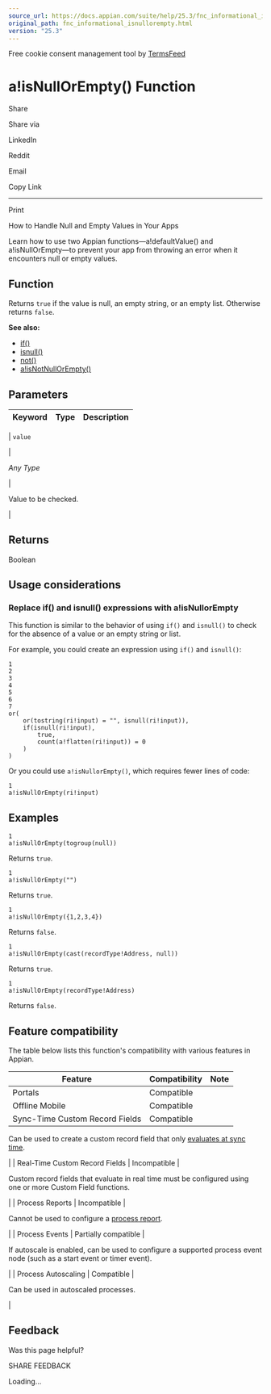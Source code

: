 ```yaml
---
source_url: https://docs.appian.com/suite/help/25.3/fnc_informational_isnullorempty.html
original_path: fnc_informational_isnullorempty.html
version: "25.3"
---
```


Free cookie consent management tool by [TermsFeed](https://www.termsfeed.com/)

# a!isNullOrEmpty() Function

Share

Share via

LinkedIn

Reddit

Email

Copy Link

* * *

Print

How to Handle Null and Empty Values in Your Apps

Learn how to use two Appian functions—a!defaultValue() and a!isNullOrEmpty—to prevent your app from throwing an error when it encounters null or empty values.

## Function

Returns `true` if the value is null, an empty string, or an empty list. Otherwise returns `false`.

**See also:**

-   [if()](fnc_logical_if.html)
-   [isnull()](fnc_informational_isnull.html)
-   [not()](fnc_logical_not.html)
-   [a!isNotNullOrEmpty()](fnc_informational_isnotnullorempty.html)

## Parameters

| Keyword | Type | Description |
| --- | --- | --- |
|
`value`

 |

_Any Type_

 |

Value to be checked.

 |

## Returns

Boolean

## Usage considerations

### Replace if() and isnull() expressions with a!isNullorEmpty

This function is similar to the behavior of using `if()` and `isnull()` to check for the absence of a value or an empty string or list.

For example, you could create an expression using `if()` and `isnull()`:

```
1
2
3
4
5
6
7
or(
    or(tostring(ri!input) = "", isnull(ri!input)),
    if(isnull(ri!input),
        true,
        count(a!flatten(ri!input)) = 0
    )
)
```

Or you could use `a!isNullorEmpty()`, which requires fewer lines of code:

```
1
a!isNullOrEmpty(ri!input)
```

## Examples

```
1
a!isNullOrEmpty(togroup(null))
```

Returns `true`.

```
1
a!isNullOrEmpty("")
```

Returns `true`.

```
1
a!isNullOrEmpty({1,2,3,4})
```

Returns `false`.

```
1
a!isNullOrEmpty(cast(recordType!Address, null))
```

Returns `true`.

```
1
a!isNullOrEmpty(recordType!Address)
```

Returns `false`.

## Feature compatibility

The table below lists this function's compatibility with various features in Appian.

| Feature | Compatibility | Note |
| --- | --- | --- |
| Portals | Compatible |  |
| Offline Mobile | Compatible |  |
| Sync-Time Custom Record Fields | Compatible |
Can be used to create a custom record field that only [evaluates at sync time](custom-record-fields.html#prodlink-sync-time-evaluations).

 |
| Real-Time Custom Record Fields | Incompatible |

Custom record fields that evaluate in real time must be configured using one or more Custom Field functions.

 |
| Process Reports | Incompatible |

Cannot be used to configure a [process report](Process_Reports.html).

 |
| Process Events | Partially compatible |

If autoscale is enabled, can be used to configure a supported process event node (such as a start event or timer event).

 |
| Process Autoscaling | Compatible |

Can be used in autoscaled processes.

 |

## Feedback

Was this page helpful?

SHARE FEEDBACK

Loading...
